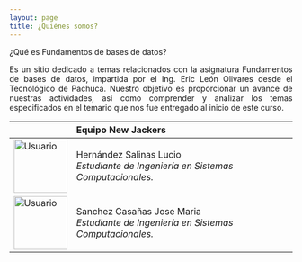 ```yaml
---
layout: page
title: ¿Quiénes somos?
---
```

¿Qué es Fundamentos de bases de datos?

<p style="text-align: justify;">Es un sitio dedicado a temas relacionados con la asignatura Fundamentos de bases de datos, impartida por el Ing. Eric León Olivares desde el Tecnológico de Pachuca. Nuestro objetivo es proporcionar un avance de nuestras actividades, así como comprender y analizar los temas especificados en el temario que nos fue entregado al inicio de este curso. </p>

|  | Equipo New Jackers |  
| :------- | :------ | 
| <img src="https://basededatostec.github.io/img/31linux.png" width="95" height="95" title="Usuario"> | Hernández Salinas Lucio <br><i>Estudiante de Ingeniería en Sistemas Computacionales.</i>  | 
| <img src="https://basededatostec.github.io/img/32user.png" width="95" height="95" title="Usuario">   | Sanchez Casañas Jose Maria <br><i>Estudiante de Ingeniería en Sistemas Computacionales.</i>   | 

